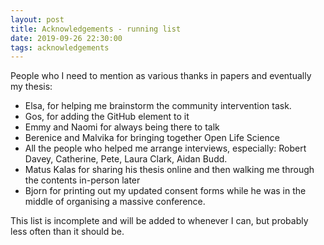 ```yaml
---
layout: post
title: Acknowledgements - running list
date: 2019-09-26 22:30:00
tags: acknowledgements
---
```


People who I need to mention as various thanks in papers and eventually my thesis:

- Elsa, for helping me brainstorm the community intervention task.
- Gos, for adding the GitHub element to it
- Emmy and Naomi for always being there to talk
- Berenice and Malvika for bringing together Open Life Science
- All the people who helped me arrange interviews, especially: Robert Davey, Catherine, Pete, Laura Clark, Aidan Budd.
- Matus Kalas for sharing his thesis online and then walking me through the contents in-person later
- Bjorn for printing out my updated consent forms while he was in the middle of organising a massive conference.

This list is incomplete and will be added to whenever I can, but probably less often than it should be.
